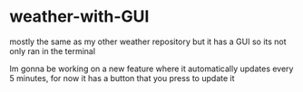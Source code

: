# weather-with-GUI
mostly the same as my other weather repository but it has a GUI so its not only ran in the terminal

Im gonna be working on a new feature where it automatically updates every 5 minutes, for now it has a button that you press to update it
